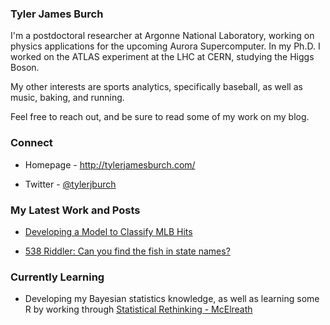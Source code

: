 ### Tyler James Burch

I'm a postdoctoral researcher at Argonne National Laboratory, working on physics applications for the upcoming Aurora Supercomputer. In my Ph.D. I worked on the ATLAS experiment at the LHC at CERN, studying the Higgs Boson.

My other interests are sports analytics, specifically baseball, as well as music, baking, and running.

Feel free to reach out, and be sure to read some of my work on my blog.

### Connect 

- Homepage - http://tylerjamesburch.com/

- Twitter - [@tylerjburch](https://twitter.com/TylerJBurch)


### My Latest Work and Posts

- [Developing a Model to Classify MLB Hits](http://tylerjamesburch.com/blog/baseball/hit-classifier-1)

- [538 Riddler: Can you find the fish in state names?](http://tylerjamesburch.com/blog/misc/fivethirtyeight_mackerel)

### Currently Learning

- Developing my Bayesian statistics knowledge, as well as learning some R by working through [Statistical Rethinking -  McElreath](https://github.com/tjburch/statistical-rethinking-notes)

<!--
**tjburch/tjburch** is a ✨ _special_ ✨ repository because its `README.md` (this file) appears on your GitHub profile.

Here are some ideas to get you started:

- 🔭 I’m currently working on ...
- 🌱 I’m currently learning ...
- 👯 I’m looking to collaborate on ...
- 🤔 I’m looking for help with ...
- 💬 Ask me about ...
- 📫 How to reach me: ...
- 😄 Pronouns: ...
- ⚡ Fun fact: ...
-->
